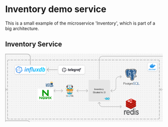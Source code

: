 # Inventory demo service

This is a small example of the microservice 'Inventory', which is part of a big architecture.

## Inventory Service

![Inventory Service](./assets/InventoryService.png)
